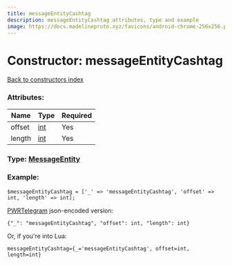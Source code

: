 ```yaml
---
title: messageEntityCashtag
description: messageEntityCashtag attributes, type and example
image: https://docs.madelineproto.xyz/favicons/android-chrome-256x256.png
---
```

# Constructor: messageEntityCashtag  
[Back to constructors index](index.md)



### Attributes:

| Name     |    Type       | Required |
|----------|---------------|----------|
|offset|[int](../types/int.md) | Yes|
|length|[int](../types/int.md) | Yes|



### Type: [MessageEntity](../types/MessageEntity.md)


### Example:

```
$messageEntityCashtag = ['_' => 'messageEntityCashtag', 'offset' => int, 'length' => int];
```  

[PWRTelegram](https://pwrtelegram.xyz) json-encoded version:

```
{"_": "messageEntityCashtag", "offset": int, "length": int}
```


Or, if you're into Lua:  


```
messageEntityCashtag={_='messageEntityCashtag', offset=int, length=int}

```


